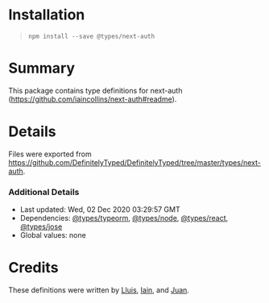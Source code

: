 # Installation
> `npm install --save @types/next-auth`

# Summary
This package contains type definitions for next-auth (https://github.com/iaincollins/next-auth#readme).

# Details
Files were exported from https://github.com/DefinitelyTyped/DefinitelyTyped/tree/master/types/next-auth.

### Additional Details
 * Last updated: Wed, 02 Dec 2020 03:29:57 GMT
 * Dependencies: [@types/typeorm](https://npmjs.com/package/@types/typeorm), [@types/node](https://npmjs.com/package/@types/node), [@types/react](https://npmjs.com/package/@types/react), [@types/jose](https://npmjs.com/package/@types/jose)
 * Global values: none

# Credits
These definitions were written by [Lluis](https://github.com/lluia), [Iain](https://github.com/iaincollins), and [Juan](https://github.com/JuanM04).
